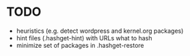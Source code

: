 # TODO

- heuristics (e.g. detect wordpress and kernel.org packages)
- hint files (.hashget-hint) with URLs what to hash
- minimize set of packages in .hashget-restore